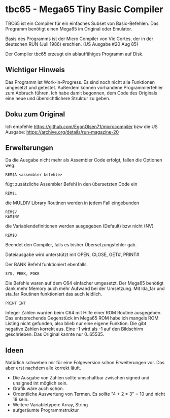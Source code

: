 # tbc65 - Mega65 Tiny Basic Compiler

TBC65 ist ein Compiler für ein einfaches Subset von Basic-Befehlen.
Das Programm benötigt einen Mega65 im Original oder Emulator.

Basis des Programms ist der Micro Compiler von Vic Cortes, der in der deutschen RUN (Juli 1986) erschien. (US Ausgabe #20 Aug 85)

Der Compiler tbc65 erzeugt ein ablauffähiges Programm auf Disk.

## Wichtiger Hinweis

Das Programm ist Work-in-Progress. Es sind noch nicht alle Funktionen umgesetzt und getestet.
Außerdem können vorhandene Programmierfehler zum Abbruch führen.
Ich habe damit begonnen, dem Code des Originals eine neue und übersichtlichere Struktur zu geben.

## Doku zum Original

Ich empfehle https://github.com/EgonOlsen71/microcompiler
bzw die US Ausgabe: https://archive.org/details/run-magazine-20

## Erweiterungen
Da die Ausgabe nicht mehr als Assembler Code erfolgt, fallen die Optionen weg.

    REM$A <assembler befehle>
fügt zusätzliche Assembler Befehl in den übersetzten Code ein

    REM$L
die MULDIV Library Routinen werden in jedem Fall eingebunden

    REM$V
    REM$NV
die Variablendefinitionen werden ausgegeben (Default) bzw nicht (NV)

    REM$Q
Beendet den Compiler, falls es bisher Übersetzungsfehler gab.

Dateiausgabe wird unterstützt mit
OPEN, CLOSE, GET#, PRINT#

Der BANK Befehl funktioniert ebenfalls.

    SYS, PEEK, POKE
Die Befehle waren auf dem C64 einfacher umgesetzt. Der Mega65 benötigt dank mehr Memory auch mehr Aufwand bei der Umsetzung. Mit lda_far und sta_far Routinen funktioniert das auch leidlich.

    PRINT INT
Integer Zahlen wurden beim C64 mit Hilfe einer ROM Routine ausgegeben. Das entsprechende Gegenstück im Mega65 ROM habe ich mangels ROM Listing nicht gefunden, also blieb nur eine eigene Funktion. Die gibt negative Zahlen korrekt aus. Eine -1 wird als -1 auf den Bildschirm geschrieben. Das Original kannte nur 0..65535.

## Ideen
Natürlich schweben mir für eine Folgeversion schon Erweiterungen vor. Das aber erst nachdem alle korrekt läuft.

 - Die Ausgabe von Zahlen sollte umschaltbar zwischen signed und unsigned int möglich sein.
 - Grafik wäre auch schön.
 - Ordentliche Auswertung von Termen. Es sollte "4 + 2 * 3" = 10 und nicht 18 sein.
 - Weitere Variabletypen: Array, String
 - aufgeräumte Programmstruktur

